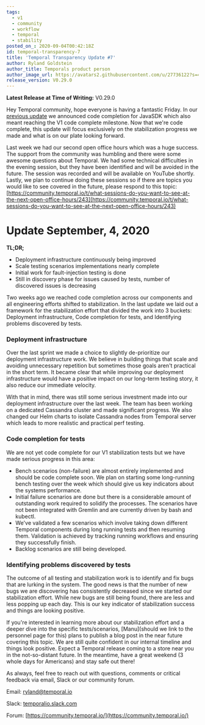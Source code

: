 ```yaml
---
tags:
  - v1
  - community
  - workflow
  - temporal
  - stability
posted_on_: 2020-09-04T00:42:18Z
id: temporal-transparency-7
title: 'Temporal Transparency Update #7'
author: Ryland Goldstein
author_title: Temporals product person
author_image_url: https://avatars2.githubusercontent.com/u/27736122?s=460&u=7b6a3e58ec7ed7157f23f51e91a2f4cd2028d606&v=4
release_version: V0.29.0
---
```


<!--truncate-->

**Latest Release at Time of Writing:** V0.29.0

Hey Temporal community, hope everyone is having a fantastic Friday. In our [previous update](https://docs.temporal.io/blog/temporal-transparency-6) we announced code completion for JavaSDK which also meant reaching the V1 code complete milestone. Now that we're code complete, this update will focus exclusively on the stabilization progress we made and what is on our plate looking forward.

Last week we had our second open office hours which was a huge success. The support from the community was humbling and there were some awesome questions about Temporal. We had some technical difficulties in the evening session, but they have been identified and will be avoided in the future. The session was recorded and will be available on YouTube shortly. Lastly, we plan to continue doing these sessions so if there are topics you would like to see covered in the future, please respond to this topic:
[https://community.temporal.io/t/what-sessions-do-you-want-to-see-at-the-next-open-office-hours/243](https://community.temporal.io/t/what-sessions-do-you-want-to-see-at-the-next-open-office-hours/243)

# Update September, 4, 2020

**TL;DR;**

- Deployment infrastructure continuously being improved
- Scale testing scenarios implementations nearly complete
- Initial work for fault-injection testing is done
- Still in discovery phase for issues caused by tests, number of discovered issues is decreasing

Two weeks ago we reached code completion across our components and all engineering efforts shifted to stabilization. In the last update we laid out a framework for the stabilization effort that divided the work into 3 buckets: Deployment infrastructure, Code completion for tests, and Identifying problems discovered by tests.

### Deployment infrastructure

Over the last sprint we made a choice to slightly de-prioritize our deployment infrastructure work. We believe in building things that scale and avoiding unnecessary repetition but sometimes those goals aren't practical in the short term. It became clear that while improving our deployment infrastructure would have a positive impact on our long-term testing story, it also reduce our immediate velocity.

With that in mind, there was still some serious investment made into our deployment infrastructure over the last week. The team has been working on a dedicated Cassandra cluster and made significant progress. We also changed our Helm charts to isolate Cassandra nodes from Temporal server which leads to more realistic and practical perf testing.

### Code completion for tests

We are not yet code complete for our V1 stabilization tests but we have made serious progress in this area:

- Bench scenarios (non-failure) are almost entirely implemented and should be code complete soon. We plan on starting some long-running bench testing over the week which should give us key indicators about the systems performance.
- Initial failure scenarios are done but there is a considerable amount of outstanding work required to solidify the processes. The scenarios have not been integrated with Gremlin and are currently driven by bash and kubectl.
- We've validated a few scenarios which involve taking down different Temporal components during long running tests and then resuming them. Validation is achieved by tracking running workflows and ensuring they successfully finish.
- Backlog scenarios are still being developed.

### Identifying problems discovered by tests

The outcome of all testing and stabilization work is to identify and fix bugs that are lurking in the system. The good news is that the number of new bugs we are discovering has consistently decreased since we started our stabilization effort. While new bugs are still being found, there are less and less popping up each day. This is our key indicator of stabilization success and things are looking positive.

If you're interested in learning more about our stabilization effort and a deeper dive into the specific tests/scenarios, [Manu](should we link to the personnel page for this) plans to publish a blog post in the near future covering this topic. We are still quite confident in our internal timeline and things look positive. Expect a Temporal release coming to a store near you in the not-so-distant future. In the meantime, have a great weekend (3 whole days for Americans) and stay safe out there!

As always, feel free to reach out with questions, comments or critical feedback via email, Slack or our community forum.

Email: [ryland@temporal.io](mailto:ryland@temporal.io)

Slack: [temporalio.slack.com](http://temporalio.slack.com/)

Forum: [https://community.temporal.io/](https://community.temporal.io/)

